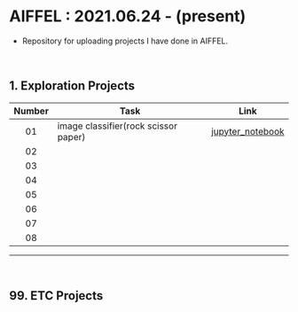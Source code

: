 # AIFFEL : 2021.06.24 - (present)
* Repository for uploading projects I have done in AIFFEL.

<br/>

## 1. Exploration Projects
| <center>Number</center> | <center>Task</center> | <center>Link</center> |
| --- | --- | --- |
| <center>01</center> | image classifier(rock scissor paper) | [jupyter_notebook](https://github.com/minji2744/AIFFEL/blob/master/E1_rock_scissors_papers.ipynb) |
|<center>02</center> |  |  |
|<center>03</center> |  |  |
|<center>04</center> |  |  |
|<center>05</center> |  |  |
|<center>06</center> |  |  |
|<center>07</center> |  |  |
|<center>08</center> |  |  |

<hr/>

<br/>

## 99. ETC Projects
